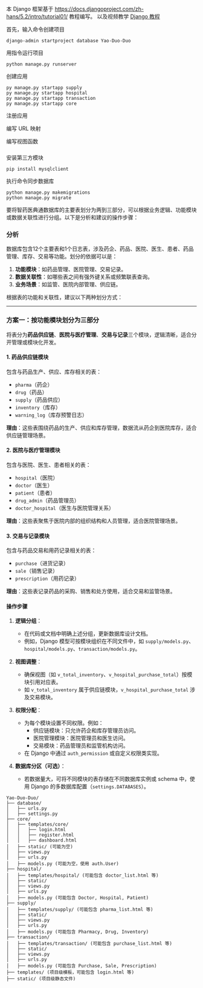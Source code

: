 本 Django 框架基于 https://docs.djangoproject.com/zh-hans/5.2/intro/tutorial01/ 教程编写。
以及视频教学 [Django 教程](https://www.bilibili.com/video/BV1NL41157ph)

首先，输入命令创建项目
```shell
django-admin startproject database Yao-Duo-Duo
```

用指令运行项目
```shell
python manage.py runserver
```

创建应用
```shell
py manage.py startapp supply
py manage.py startapp hospital
py manage.py startapp transaction
py manage.py startapp core
``` 

注册应用

编写 URL 映射

编写视图函数

### 

安装第三方模块
```shell
pip install mysqlclient
```

执行命令同步数据库
```shell
python manage.py makemigrations
python manage.py migrate
```

要将智药医典通数据库的主要表划分为两到三部分，可以根据业务逻辑、功能模块或数据关联性进行分组。以下是分析和建议的操作步骤：

### 分析
数据库包含12个主要表和1个日志表，涉及药企、药品、医院、医生、患者、药品管理、库存、交易等功能。划分的依据可以是：
1. **功能模块**：如药品管理、医院管理、交易记录。
2. **数据关联性**：如哪些表之间有强外键关系或频繁联表查询。
3. **业务场景**：如监管、医院内部管理、供应链。

根据表的功能和关联性，建议以下两种划分方式：

---

### 方案一：按功能模块划分为三部分
将表分为**药品供应链**、**医院与医疗管理**、**交易与记录**三个模块，逻辑清晰，适合分开管理或模块化开发。

#### 1. 药品供应链模块
包含与药品生产、供应、库存相关的表：
- `pharma`（药企）
- `drug`（药品）
- `supply`（药品供应）
- `inventory`（库存）
- `warning_log`（库存预警日志）

**理由**：这些表围绕药品的生产、供应和库存管理，数据流从药企到医院库存，适合供应链管理场景。

#### 2. 医院与医疗管理模块
包含与医院、医生、患者相关的表：
- `hospital`（医院）
- `doctor`（医生）
- `patient`（患者）
- `drug_admin`（药品管理员）
- `doctor_hospital`（医生与医院管理关系）

**理由**：这些表聚焦于医院内部的组织结构和人员管理，适合医院管理场景。

#### 3. 交易与记录模块
包含与药品交易和用药记录相关的表：
- `purchase`（进货记录）
- `sale`（销售记录）
- `prescription`（用药记录）

**理由**：这些表记录药品的采购、销售和处方使用，适合交易和监管场景。

#### 操作步骤
1. **逻辑分组**：
   - 在代码或文档中明确上述分组，更新数据库设计文档。
   - 例如，Django 模型可按模块组织在不同文件中，如 `supply/models.py`、`hospital/models.py`、`transaction/models.py`。

2. **视图调整**：
   - 确保视图（如 `v_total_inventory`、`v_hospital_purchase_total`）按模块引用对应表。
   - 如 `v_total_inventory` 属于供应链模块，`v_hospital_purchase_total` 涉及交易模块。

3. **权限分配**：
   - 为每个模块设置不同权限。例如：
     - 供应链模块：只允许药企和库存管理员访问。
     - 医院管理模块：医院管理员和医生访问。
     - 交易模块：药品管理员和监管机构访问。
   - 在 Django 中通过 `auth_permission` 或自定义权限类实现。

4. **数据库分区（可选）**：
   - 若数据量大，可将不同模块的表存储在不同数据库实例或 schema 中，使用 Django 的多数据库配置（`settings.DATABASES`）。

```
Yao-Duo-Duo/
├── database/
│   ├── urls.py
│   ├── settings.py
├── core/
│   ├── templates/core/
│   │   ├── login.html
│   │   ├── register.html
│   │   ├── dashboard.html
│   ├── static/ (可能为空)
│   ├── views.py
│   ├── urls.py
│   ├── models.py (可能为空，使用 auth.User)
├── hospital/
│   ├── templates/hospital/ (可能包含 doctor_list.html 等)
│   ├── static/
│   ├── views.py
│   ├── urls.py
│   ├── models.py (可能包含 Doctor, Hospital, Patient)
├── supply/
│   ├── templates/supply/ (可能包含 pharma_list.html 等)
│   ├── static/
│   ├── views.py
│   ├── urls.py
│   ├── models.py (可能包含 Pharmacy, Drug, Inventory)
├── transaction/
│   ├── templates/transaction/ (可能包含 purchase_list.html 等)
│   ├── static/
│   ├── views.py
│   ├── urls.py
│   ├── models.py (可能包含 Purchase, Sale, Prescription)
├── templates/ (项目级模板，可能包含 login.html 等)
├── static/ (项目级静态文件)
```